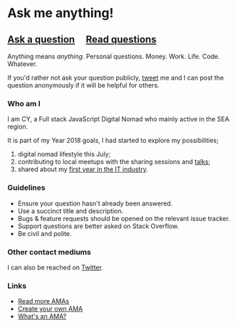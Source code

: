 # Ask me anything!

## [Ask a question](../../issues/new) &nbsp;&nbsp;&nbsp; [Read questions](../../issues?utf8=%E2%9C%93&q=is%3Aissue%20is%3Aclosed%20sort%3Aupdated-desc%20-label%3Ahidden)

Anything means *anything*. Personal questions. Money. Work. Life. Code. Whatever.

If you'd rather not ask your question publicly, [tweet](https://twitter.com/cylim226) me and I can post the question anonymously if it will be helpful for others.

### Who am I

I am CY, a Full stack JavaScript Digital Nomad who mainly active in the SEA region.

It is part of my Year 2018 goals, I had started to explore my possibilities;
1. digital nomad lifestyle this July;
2. contributing to local meetups with the sharing sessions and [talks](https://github.com/cylim/talks);
3. shared about my [first year in the IT industry](https://medium.com/@cylim/my-first-year-working-in-the-it-industry-10f725a4263).

### Guidelines

- Ensure your question hasn't already been answered.
- Use a succinct title and description.
- Bugs & feature requests should be opened on the relevant issue tracker.
- Support questions are better asked on Stack Overflow.
- Be civil and polite.

### Other contact mediums
I can also be reached on [Twitter](https://twitter.com/cylim226).

### Links

- [Read more AMAs](https://github.com/sindresorhus/amas)
- [Create your own AMA](https://github.com/sindresorhus/amas/blob/master/create-ama.md)
- [What's an AMA?](https://en.wikipedia.org/wiki//r/IAmA)
